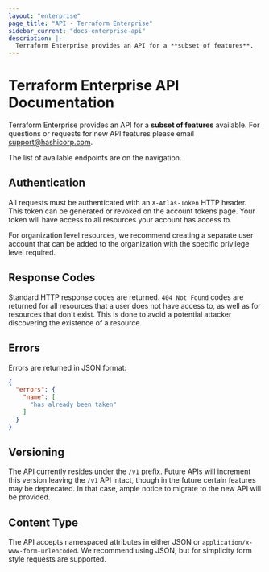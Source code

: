 ```yaml
---
layout: "enterprise"
page_title: "API - Terraform Enterprise"
sidebar_current: "docs-enterprise-api"
description: |-
  Terraform Enterprise provides an API for a **subset of features**.
---
```


# Terraform Enterprise API Documentation

Terraform Enterprise provides an API for a **subset of features** available. For
questions or requests for new API features please email
[support@hashicorp.com](mailto:support@hashicorp.com).

The list of available endpoints are on the navigation.

## Authentication

All requests must be authenticated with an `X-Atlas-Token` HTTP header. This
token can be generated or revoked on the account tokens page. Your token will
have access to all resources your account has access to.

For organization level resources, we recommend creating a separate user account
that can be added to the organization with the specific privilege level
required.

## Response Codes

Standard HTTP response codes are returned. `404 Not Found` codes are returned
for all resources that a user does not have access to, as well as for resources
that don't exist. This is done to avoid a potential attacker discovering the
existence of a resource.

## Errors

Errors are returned in JSON format:

```json
{
  "errors": {
    "name": [
      "has already been taken"
    ]
  }
}
```

## Versioning

The API currently resides under the `/v1` prefix. Future APIs will increment
this version leaving the `/v1` API intact, though in the future certain features
may be deprecated. In that case, ample notice to migrate to the new API will be
provided.

## Content Type

The API accepts namespaced attributes in either JSON or
`application/x-www-form-urlencoded`. We recommend using JSON, but for simplicity
form style requests are supported.
